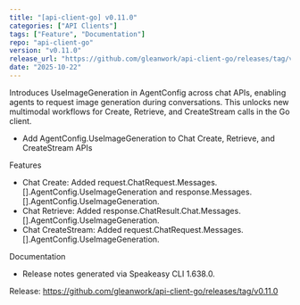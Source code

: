 ```yaml
---
title: "[api-client-go] v0.11.0"
categories: ["API Clients"]
tags: ["Feature", "Documentation"]
repo: "api-client-go"
version: "v0.11.0"
release_url: "https://github.com/gleanwork/api-client-go/releases/tag/v0.11.0"
date: "2025-10-22"
---
```

Introduces UseImageGeneration in AgentConfig across chat APIs, enabling agents to request image generation during conversations. This unlocks new multimodal workflows for Create, Retrieve, and CreateStream calls in the Go client.

- Add AgentConfig.UseImageGeneration to Chat Create, Retrieve, and CreateStream APIs

Features
- Chat Create: Added request.ChatRequest.Messages.[].AgentConfig.UseImageGeneration and response.Messages.[].AgentConfig.UseImageGeneration.
- Chat Retrieve: Added response.ChatResult.Chat.Messages.[].AgentConfig.UseImageGeneration.
- Chat CreateStream: Added request.ChatRequest.Messages.[].AgentConfig.UseImageGeneration.

Documentation
- Release notes generated via Speakeasy CLI 1.638.0.

Release: https://github.com/gleanwork/api-client-go/releases/tag/v0.11.0
